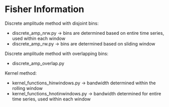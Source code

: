 # Fisher Information

Discrete amplitude method with disjoint bins:
* discrete_amp_nrw.py -> bins are determined based on entire time series, used within each window
* discrete_amp_rw.py -> bins are determined based on sliding window

Discrete amplitude method with overlapping bins:
* discrete_amp_overlap.py

Kernel method:
* kernel_functions_hinwindows.py -> bandwidth determined within the rolling window
* kernel_functions_hnotinwindows.py -> bandwidth determined for entire time series, used within each window
